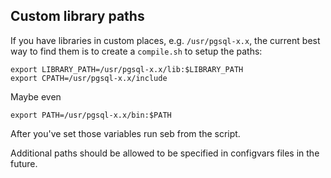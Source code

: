 ## Custom library paths ##

If you have libraries in custom places, e.g. `/usr/pgsql-x.x`, the current best
way to find them is to create a `compile.sh` to setup the paths:

    export LIBRARY_PATH=/usr/pgsql-x.x/lib:$LIBRARY_PATH
    export CPATH=/usr/pgsql-x.x/include

Maybe even

    export PATH=/usr/pgsql-x.x/bin:$PATH

After you've set those variables run seb from the script.

Additional paths should be allowed to be specified in configvars files in the
future.
